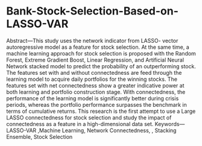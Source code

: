 # Bank-Stock-Selection-Based-on-LASSO-VAR

Abstract—This study uses the network indicator 
from LASSO- vector autoregressive model as a 
feature for stock selection. At the same time, a 
machine learning approach for stock selection is 
proposed with the Random Forest, Extreme 
Gradient Boost, Linear Regression, and 
Artificial Neural Network stacked model to 
predict the probability of an outperforming 
stock. The features set with and without 
connectedness are feed through the learning 
model to acquire daily portfolios for the winning 
stocks. The features set with net connectedness 
show a greater indicative power at both learning 
and portfolio construction stage. With 
connectedness, the performance of the learning 
model is significantly better during crisis 
periods, whereas the portfolio performance 
surpasses the benchmark in terms of cumulative 
returns. This research is the first attempt to use 
a Large LASSO connectedness for stock 
selection and study the impact of connectedness 
as a feature in a high-dimensional data set. 
Keywords—LASSO-VAR ,Machine Learning, 
Network Connectedness, , Stacking Ensemble, 
Stock Selection
